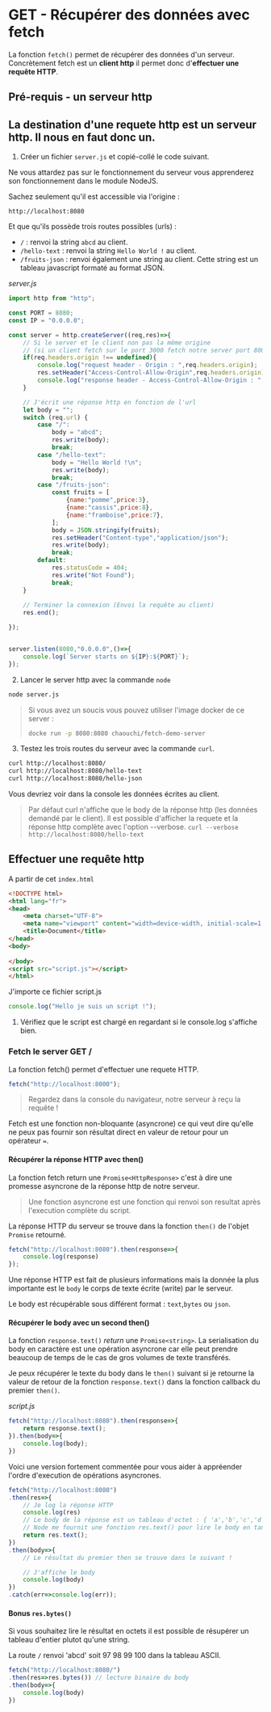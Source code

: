 # GET - Récupérer des données avec fetch

La fonction `fetch()` permet de récupérer des données d'un serveur. Concrètement fetch est un **client http** il permet donc d'**effectuer une requête HTTP**.

## Pré-requis - un serveur http
La destination d'une requete http est un serveur http. Il nous en faut donc un.
-
1. Créer un fichier `server.js` et copié-collé le code suivant.

Ne vous attardez pas sur le fonctionnement du serveur vous apprenderez son fonctionnement dans le module NodeJS.

Sachez seulement qu'il est accessible via l'origine :

`http://localhost:8080`

Et que qu'ils possède trois routes possibles (urls) :

- `/` : renvoi la string `abcd` au client.
- `/hello-text` : renvoi la string `Hello World !` au client.
- `/fruits-json` : renvoi également une string au client. Cette string est un tableau javascript formaté au format JSON.

*server.js*
```js
import http from "http";

const PORT = 8080;
const IP = "0.0.0.0";

const server = http.createServer((req,res)=>{
    // Si le server et le client non pas la même origine
    // (si un client fetch sur le port 3000 fetch notre server port 8000)
    if(req.headers.origin !== undefined){
        console.log("request header - Origin : ",req.headers.origin);
        res.setHeader("Access-Control-Allow-Origin",req.headers.origin);
        console.log("response header - Access-Control-Allow-Origin : ",res.getHeader("Access-Control-Allow-Origin"));
    }

    // J'écrit une réponse http en fonction de l'url
    let body = "";
    switch (req.url) {
        case "/":
            body = "abcd";
            res.write(body);
            break;
        case "/hello-text":
            body = "Hello World !\n";
            res.write(body);
            break;
        case "/fruits-json":
            const fruits = [
                {name:"pomme",price:3},
                {name:"cassis",price:8},
                {name:"framboise",price:7},
            ];
            body = JSON.stringify(fruits);
            res.setHeader("Content-type","application/json");
            res.write(body);
            break;
        default:
            res.statusCode = 404;
            res.write("Not Found");
            break;
    }
    
    // Terminer la connexion (Envoi la requête au client)
    res.end(); 

});


server.listen(8080,"0.0.0.0",()=>{
    console.log(`Server starts on ${IP}:${PORT}`);
});
```

2. Lancer le server http avec la commande `node`

```bash
node server.js
```

> Si vous avez un soucis vous pouvez utiliser l'image docker de ce server :
> ```bash
> docke run -p 8080:8080 chaouchi/fetch-demo-server
> ```

3. Testez les trois routes du serveur avec la commande `curl`.

```bash
curl http://localhost:8080/
curl http://localhost:8080/hello-text
curl http://localhost:8080/hello-json
```

Vous devriez voir dans la console les données écrites au client.

> Par défaut curl n'affiche que le body de la réponse http (les données demandé par le client).
> Il est possible d'afficher la requete et la réponse http complète avec l'option --verbose.
> `curl --verbose http://localhost:8080/hello-text`

## Effectuer une requête http

A partir de cet `index.html`
```html
<!DOCTYPE html>
<html lang="fr">
<head>
    <meta charset="UTF-8">
    <meta name="viewport" content="width=device-width, initial-scale=1.0">
    <title>Document</title>
</head>
<body>
    
</body>
<script src="script.js"></script>
</html>
```

J'importe ce fichier script.js
```js
console.log("Hello je suis un script !");
```

1. Vérifiez que le script est chargé en regardant si le console.log s'affiche bien.

### Fetch le server GET /

La fonction fetch() permet d'effectuer une requete HTTP.

```js
fetch("http://localhost:8000");
```
> Regardez dans la console du navigateur, notre serveur à reçu la requête !

Fetch est une fonction non-bloquante (asyncrone) ce qui veut dire qu'elle ne peux pas fournir son résultat direct en valeur de retour pour un opérateur `=`.

#### Récupérer la réponse HTTP avec then()

La fonction fetch return une `Promise<HttpResponse>` c'est à dire une promesse asyncrone de la réponse http de notre serveur.

> Une fonction asyncrone est une fonction qui renvoi son resultat après l'execution complète du script.

La réponse HTTP du serveur se trouve dans la fonction `then()` de l'objet `Promise` retourné.


```js
fetch("http://localhost:8080").then(response=>{
    console.log(response)
});
```

Une réponse HTTP est fait de plusieurs informations mais la donnée la plus importante est le `body` le corps de texte écrite (write) par le serveur.

Le body est récupérable sous différent format : `text`,`bytes` ou `json`.

#### Récupérer le body avec un second then()

La fonction `response.text()` *return* une `Promise<string>`. La serialisation du body en caractère est une opération asyncrone car elle peut prendre beaucoup de temps de le cas de gros volumes de texte transférés.

Je peux récupérer le texte du body dans le `then()` suivant si je retourne la valeur de retour de la fonction `response.text()` dans la fonction callback du premier `then()`.



*script.js*
```js
fetch("http://localhost:8080").then(response=>{
    return response.text();
}).then(body=>{
    console.log(body);
})
```

Voici une version fortement commentée pour vous aider à appréender l'ordre d'execution de opérations asyncrones.

```js
fetch("http://localhost:8080")
.then(res=>{
    // Je log la réponse HTTP
    console.log(res)
    // Le body de la réponse est un tableau d'octet : { 'a','b','c','d'}
    // Node me fournit une fonction res.text() pour lire le body en tant que string
    return res.text();
})
.then(body=>{
    // Le résultat du premier then se trouve dans le suivant !

    // J'affiche le body
    console.log(body)
})
.catch(err=>console.log(err));
```

#### Bonus `res.bytes()`

Si vous souhaitez lire le résultat en octets il est possible de résupérer un tableau d'entier plutot qu'une string.

La route `/` renvoi 'abcd' soit 97 98 99 100 dans la tableau ASCII.

```js
fetch("http://localhost:8080/")
.then(res=>res.bytes()) // lecture binaire du body
.then(body=>{
    console.log(body)
})
```